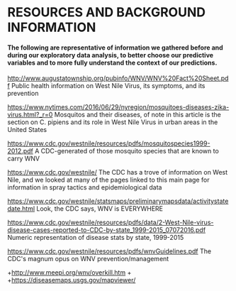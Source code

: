 # RESOURCES AND BACKGROUND INFORMATION

#### The following are representative of information we gathered before and during our exploratory data analysis, to better choose our predictive variables and to more fully understand the context of our predictions. 


http://www.augustatownship.org/pubinfo/WNV/WNV%20Fact%20Sheet.pdf
	Public health information on West Nile Virus, its symptoms, and its prevention

https://www.nytimes.com/2016/06/29/nyregion/mosquitoes-diseases-zika-virus.html?_r=0
	Mosquitos and their diseases, of note in this article is the section on C. pipiens and its role in West Nile Virus in urban areas in the United States

https://www.cdc.gov/westnile/resources/pdfs/mosquitospecies1999-2012.pdf
	A CDC-generated of those mosquito species that are known to carry WNV

https://www.cdc.gov/westnile/
	The CDC has a trove of information on West Nile, and we looked at many of the pages linked to this main page for information in spray tactics and epidemiological data

https://www.cdc.gov/westnile/statsmaps/preliminarymapsdata/activitystatedate.html
	Look, the CDC says, WNV is EVERYWHERE

https://www.cdc.gov/westnile/resources/pdfs/data/2-West-Nile-virus-disease-cases-reported-to-CDC-by-state_1999-2015_07072016.pdf
	Numeric representation of disease stats by state, 1999-2015

https://www.cdc.gov/westnile/resources/pdfs/wnvGuidelines.pdf
	The CDC's magnum opus on WNV prevention/management


+http://www.meepi.org/wnv/overkill.htm
+
+https://diseasemaps.usgs.gov/mapviewer/
